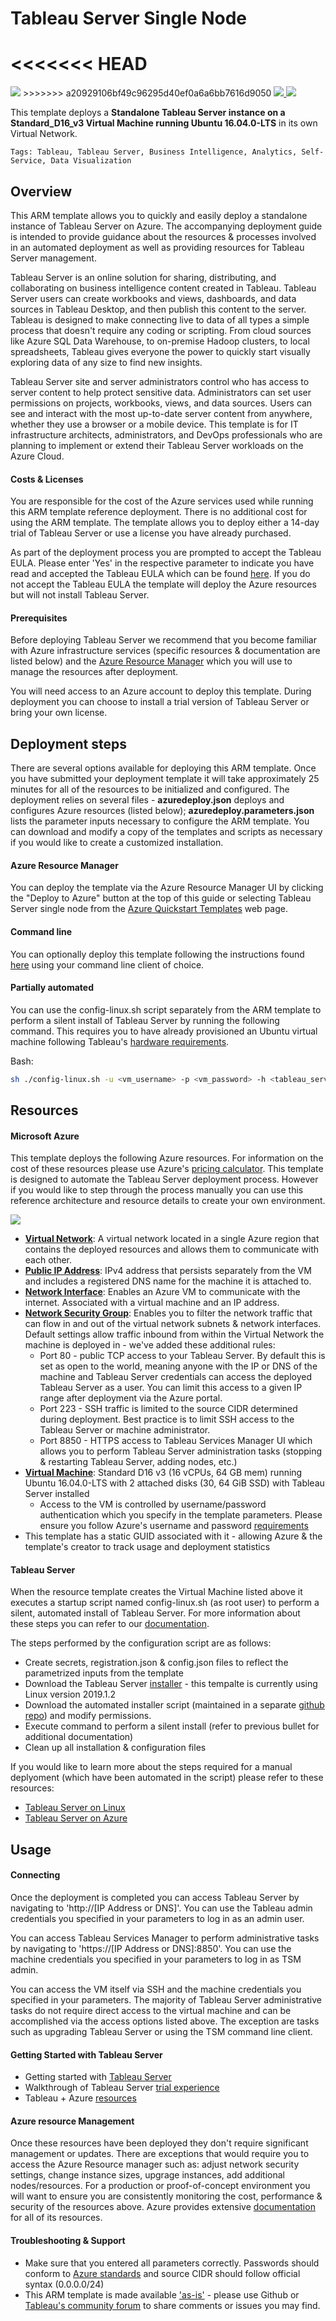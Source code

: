 # Tableau Server Single Node
<<<<<<< HEAD
=======
<img src="https://raw.githubusercontent.com/Azure/azure-quickstart-templates/master/tableau-server-single-node/images/tableau_rgb.png"/>
>>>>>>> a20929106bf49c96295d40ef0a6a6bb7616d9050
<a href="https://portal.azure.com/#create/Microsoft.Template/uri/https%3A%2F%2Fraw.githubusercontent.com%2FAzure%2Fazure-quickstart-templates%2Fmaster%2Ftableau-server-single-node%2Fazuredeploy.json" target="_blank">
<img src="https://raw.githubusercontent.com/Azure/azure-quickstart-templates/master/1-CONTRIBUTION-GUIDE/images/deploytoazure.png"/>
</a>
<a href="http://armviz.io/#/?load=https%3A%2F%2Fraw.githubusercontent.com%2FAzure%2Fazure-quickstart-templates%2Fmaster%2Ftableau-server-single-node%2Fazuredeploy.json" target="_blank">
<img src="https://raw.githubusercontent.com/Azure/azure-quickstart-templates/master/1-CONTRIBUTION-GUIDE/images/visualizebutton.png"/>
</a>

This template deploys a **Standalone Tableau Server instance on a Standard_D16_v3 Virtual Machine running Ubuntu 16.04.0-LTS** in its own Virtual Network.

`Tags: Tableau, Tableau Server, Business Intelligence, Analytics, Self-Service, Data Visualization`

## Overview

This ARM template allows you to quickly and easily deploy a standalone instance of Tableau Server on Azure.  The accompanying deployment guide is intended to provide guidance about the resources & processes involved in an automated deployment as well as providing resources for Tableau Server management.

Tableau Server is an online solution for sharing, distributing, and collaborating on business intelligence content created in Tableau. Tableau Server users can create workbooks and views, dashboards, and data sources in Tableau Desktop, and then publish this content to the server.  Tableau is designed to make connecting live to data of all types a simple process that doesn't require any coding or scripting. From cloud sources like Azure SQL Data Warehouse, to on-premise Hadoop clusters, to local spreadsheets, Tableau gives everyone the power to quickly start visually exploring data of any size to find new insights. 

Tableau Server site and server administrators control who has access to server content to help protect sensitive data. Administrators can set user permissions on projects, workbooks, views, and data sources. Users can see and interact with the most up-to-date server content from anywhere, whether they use a browser or a mobile device. This template is for IT infrastructure architects, administrators, and DevOps professionals who are planning to implement or extend their Tableau Server workloads on the Azure Cloud.

#### Costs & Licenses

You are responsible for the cost of the Azure services used while running this ARM template reference deployment.  There is no additional cost for using the ARM template.  The template allows you to deploy either a 14-day trial of Tableau Server or use a license you have already purchased.

As part of the deployment process you are prompted to accept the Tableau EULA.  Please enter 'Yes' in the respective parameter to indicate you have read and accepted the Tableau EULA which can be found <a href=https://mkt.tableau.com/files/tableau_eula.pdf>here</a>.  If you do not accept the Tableau EULA the template will deploy the Azure resources but will not install Tableau Server. 

#### Prerequisites

Before deploying Tableau Server we recommend that you become familiar with Azure infrastructure services (specific resources & documentation are listed below) and the <a href=https://docs.microsoft.com/en-us/azure/azure-resource-manager/resource-group-overview>Azure Resource Manager</a> which you will use to manage the resources after deployment.

You will need access to an Azure account to deploy this template.  During deployment you can choose to install a trial version of Tableau Server or bring your own license. 

## Deployment steps

There are several options available for deploying this ARM template.  Once you have submitted your deployment template it will take approximately 25 minutes for all of the resources to be initialized and configured.  The deployment relies on several files - **azuredeploy.json** deploys and configures Azure resources (listed below); **azuredeploy.parameters.json** lists the parameter inputs necessary to configure the ARM template.  You can download and modify a copy of the templates and scripts as necessary if you would like to create a customized installation.

#### Azure Resource Manager

You can deploy the template via the Azure Resource Manager UI by clicking the "Deploy to Azure" button at the top of this guide or selecting Tableau Server single node from the <a href=https://azure.microsoft.com/en-us/resources/templates/tableau-server-single-node>Azure Quickstart Templates</a> web page.

#### Command line

You can optionally deploy this template following the instructions found <a href=https://github.com/Azure/azure-quickstart-templates/tree/master/1-CONTRIBUTION-GUIDE>here</a> using your command line client of choice.

#### Partially automated

You can use the config-linux.sh script separately from the ARM template to perform a silent install of Tableau Server by running the following command.  This requires you to have already provisioned an Ubuntu virtual machine following Tableau's <a href=https://onlinehelp.tableau.com/current/server/en-us/server_hardware_min.htm>hardware requirements</a>.

Bash:
```bash
sh ./config-linux.sh -u <vm_username> -p <vm_password> -h <tableau_server_admin_UN> -i <tableau_server_admin_UN> -j <zip_code> -k <country> -l <city> -m <last_name> -n <industry> -o yes -q <job_title> -r <phone_number> -s <company_name> -t <state> -v <department> -w <first_name> -x <email_address> [-y <license_key>]
```

## Resources

#### Microsoft Azure

This template deploys the following Azure resources.  For information on the cost of these resources please use Azure's <a href=https://azure.microsoft.com/en-us/pricing/calculator>pricing calculator</a>.  This template is designed to automate the Tableau Server deployment process.  However if you would like to step through the process manually you can use this reference architecture and resource details to create your own environment.

<img src="https://raw.githubusercontent.com/Azure/azure-quickstart-templates/master/tableau-server-single-node/images/azure_single_node.png"/>

+ <a href=https://docs.microsoft.com/en-us/azure/virtual-network/virtual-networks-overview>**Virtual Network**</a>: A virtual network located in a single Azure region that contains the deployed resources and allows them to communicate with each other.
+ <a href=https://docs.microsoft.com/en-us/azure/virtual-network/virtual-network-ip-addresses-overview-arm>**Public IP Address**</a>: IPv4 address that persists separately from the VM and includes a registered DNS name for the machine it is attached to.
+ <a href=https://docs.microsoft.com/en-us/azure/virtual-network/virtual-network-network-interface>**Network Interface**</a>: Enables an Azure VM to communicate with the internet.  Associated with a virtual machine and an IP address.
+ <a href=https://docs.microsoft.com/en-us/azure/virtual-network/manage-network-security-group>**Network Security Group**</a>: Enables you to filter the network traffic that can flow in and out of the virtual network subnets & network interfaces.  Default settings allow traffic inbound from within the Virtual Network the machine is deployed in - we've added these additional rules:
    + Port 80 - public TCP access to your Tableau Server.  By default this is set as open to the world, meaning anyone with the IP or DNS of the machine and Tableau Server credentials can access the deployed Tableau Server as a user.  You can limit this access to a given IP range after deployment via the Azure portal.
    + Port 223 - SSH traffic is limited to the source CIDR determined during deployment.   Best practice is to limit SSH access to the Tableau Server or machine administrator.  
    + Port 8850 - HTTPS access to Tableau Services Manager UI which allows you to perform Tableau Server administration tasks (stopping & restarting Tableau Server, adding nodes, etc.)
+ <a href=https://docs.microsoft.com/en-us/azure/virtual-machines/linux/overview>**Virtual Machine**</a>: Standard D16 v3 (16 vCPUs, 64 GB mem) running Ubuntu 16.04.0-LTS with 2 attached disks (30, 64 GiB SSD) with Tableau Server installed
    + Access to the VM is controlled by username/password authentication which you specify in the template parameters.  Please ensure you follow Azure's username and password <a href=https://docs.microsoft.com/en-us/azure/virtual-machines/windows/faq>requirements</a>
+ This template has a static GUID associated with it - allowing Azure & the template's creator to track usage and deployment statistics

#### Tableau Server

When the resource template creates the Virtual Machine listed above it executes a startup script named config-linux.sh (as root user) to perform a silent, automated install of Tableau Server.  For more information about these steps you can refer to our <a href=https://onlinehelp.tableau.com/current/server/en-us/automated_install_windows.htm>documentation</a>.   

The steps performed by the configuration script are as follows:
+ Create secrets, registration.json & config.json files to reflect the parametrized inputs from the template
+ Download the Tableau Server <a href=https://www.tableau.com/support/releases/server>installer</a> - this tempalte is currently using Linux version 2019.1.2
+ Download the automated installer script (maintained in a separate <a href=https://github.com/tableau/server-install-script-samples/tree/master/linux/automated-installer>github repo</a>) and modify permissions.
+ Execute command to perform a silent install (refer to previous bullet for additional documentation)
+ Clean up all installation & configuration files

If you would like to learn more about the steps required for a manual deplyoment (which have been automated in the script) please refer to these resources:
+ <a href=https://onlinehelp.tableau.com/current/guides/everybody-install-linux/en-us/everybody_admin_intro.htm>Tableau Server on Linux</a>
+ <a href=https://onlinehelp.tableau.com/current/server/en-us/ts_azure_welcome.htm>Tableau Server on Azure</a>

## Usage

#### Connecting

Once the deployment is completed you can access Tableau Server by navigating to 'http://[IP Address or DNS]'.  You can use the Tableau admin credentials you specified in your parameters to log in as an admin user.

You can access Tableau Services Manager to perform administrative tasks by navigating to 'https://[IP Address or DNS]:8850'.  You can use the machine credentials you specified in your parameters to log in as TSM admin.

You can access the VM itself via SSH and the machine credentials you specified in your parameters.  The majority of Tableau Server administrative tasks do not require direct access to the virtual machine and can be accomplished via the access options listed above.  The exception are tasks such as upgrading Tableau Server or using the TSM command line client.

#### Getting Started with Tableau Server
+ Getting started with <a href=https://onlinehelp.tableau.com/current/server/en-us/get_started_server.htm>Tableau Server</a>
+ Walkthrough of Tableau Server <a href=https://www.tableau.com/learn/welcome-tableau-server-trial>trial experience</a>
+ Tableau + Azure <a href=https://www.tableau.com/solutions/azure>resources</a>

#### Azure resource Management
Once these resources have been deployed they don't require significant management or updates.  There are exceptions that would require you to access the Azure Resource manager such as: adjust network security settings, change instance sizes, upgrage instances, add additional nodes/resources.  For a production or proof-of-concept environment you will want to ensure you are consistently monitoring the cost, performance & security of the resources above. Azure provides extensive <a href=https://docs.microsoft.com/en-us/azure/azure-resource-manager/manage-resources-portal>documentation</a> for all of its resources.

#### Troubleshooting & Support

+ Make sure that you entered all parameters correctly.  Passwords should conform to <a href="https://docs.microsoft.com/en-us/azure/virtual-machines/windows/faq#what-are-the-username-requirements-when-creating-a-vm">Azure standards</a> and source CIDR should follow official syntax (0.0.0.0/24)
+ This ARM template is made available <a href=https://www.tableau.com/support/itsupport>'as-is'</a> - please use Github or <a href=https://community.tableau.com/community/forums/content>Tableau's community forum</a> to share comments or issues you may find.
